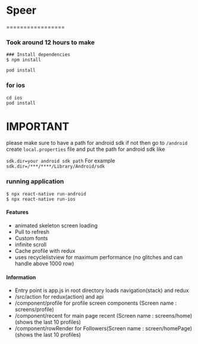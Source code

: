# Speer

=================
### Took around 12 hours to make

```
### Install dependencies
$ npm install

pod install
```
### for ios

```
cd ios
pod install
```
# IMPORTANT 


please make sure to have a path for android sdk if not 
then go to
```/android```
create  ```local.properties``` file
and put the path for android sdk  like

```sdk.dir=your android sdk path```
For example 
```sdk.dir=/***/****/Library/Android/sdk```

### running application
```
$ npx react-native run-android
$ npx react-native run-ios
```

####  Features
 * animated skeleton screen loading
 * Pull to refresh
 * Custom fonts
 * infinite scroll
 * Cache profile with redux
 * uses recyclelistview for maximum performance (no glitches and can handle above 1000 row)
 
 



#### Information
 * Entry point is app.js in root directory loads navigation(stack) and redux
 * /src/action for redux(action) and api
 * /component/profile for profile screen components  (Screen name : screens/profile)
 * /component/recent for main page recent (Screen name : screens/home) (shows the last 10 profiles)
 * /component/rowRender for Followers(Screen name : screen/homePage) (shows the last 10 profiles)
 

   

      
   
